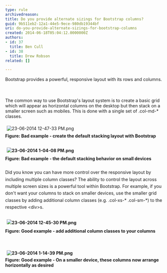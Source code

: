 ```yaml
---
type: rule
archivedreason: 
title: Do you provide alternate sizings for Bootstrap columns?
guid: 9b511eb2-12a1-44e5-9ece-980db19344bf
uri: do-you-provide-alternate-sizings-for-bootstrap-columns
created: 2014-06-18T05:04:12.0000000Z
authors:
- id: 37
  title: Ben Cull
- id: 38
  title: Drew Robson
related: []

---
```



<span style="line-height&#58;20.799999237060547px;">​​​​​​Bootstrap provides a powerful, responsive layout with its rows and columns.</span>
<br><excerpt class='endintro'></excerpt><br>
<div><br></div><div>The common&#160;way to use Bootstrap's layout system&#160;is to create a basic grid which will appear as horizontal columns on the desktop but then stack on a smaller screen such as mobiles. This is done with a single set of .col-md-* classes.</div><div><br></div><div><img src="/WebSites/RulesToBetterUIBootstrap/PublishingImages/Pages/Do-you-provide-alternate-sizings-for-Bootstrap-columns/23-06-2014%2012-47-33%20PM.png" alt="23-06-2014 12-47-33 PM.png" style="margin&#58;5px;" /><br></div>​<strong style="line-height&#58;1.6;">Figure&#58; Bad example -&#160;create the default stacking layout with Bootstrap</strong><div><span style="line-height&#58;20.799999237060547px;"><b><br></b></span></div><div><span style="line-height&#58;20.799999237060547px;"><b><img src="/WebSites/RulesToBetterUIBootstrap/PublishingImages/Pages/Do-you-provide-alternate-sizings-for-Bootstrap-columns/23-06-2014%201-04-08%20PM.png" alt="23-06-2014 1-04-08 PM.png" style="margin&#58;5px;" /><br></b></span></div><div><span style="line-height&#58;20.799999237060547px;"><b>Figure&#58;​ Bad example - the default stacking behavior on small devices<br></b></span><strong style="line-height&#58;1.6;"></strong><div><span style="line-height&#58;1.6;"><br></span></div><div><span style="line-height&#58;1.6;">Did you know you can have more control over the responsive layout by including multiple column classes? The ability to control the layout across multiple screen sizes is a powerful tool within Bootstrap.&#160;</span><span style="line-height&#58;1.6;">For example, if you don't want your columns to stack on smaller devices, use the smaller grid classes by adding additional column classes (e.g. .</span><span style="line-height&#58;1.6;">col-xs-* .col-sm-*) to the respective &lt;div&gt;s.</span></div><div><span style="line-height&#58;1.6;"><br></span></div><div><strong style="line-height&#58;1.6;">​</strong><strong style="line-height&#58;1.6;"><img src="/WebSites/RulesToBetterUIBootstrap/PublishingImages/Pages/Do-you-provide-alternate-sizings-for-Bootstrap-columns/23-06-2014%2012-45-30%20PM.png" alt="23-06-2014 12-45-30 PM.png" style="margin&#58;5px;" /></strong></div><div><span style="line-height&#58;1.6;"></span><strong style="line-height&#58;1.6;">Figure&#58; Good example -&#160;add additional column classes to your columns</strong></div><div><p><strong><br></strong></p><p><strong><img src="/WebSites/RulesToBetterUIBootstrap/PublishingImages/Pages/Do-you-provide-alternate-sizings-for-Bootstrap-columns/23-06-2014%201-14-39%20PM.png" alt="23-06-2014 1-14-39 PM.png" style="margin&#58;5px;" /><br>​Figure&#58; Good example - On a smaller device, these columns now arrange horizontally as desired</strong></p></div></div>


